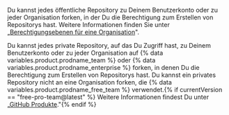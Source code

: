 Du kannst jedes öffentliche Repository zu Deinem Benutzerkonto oder zu jeder Organisation forken, in der Du die Berechtigung zum Erstellen von Repositorys hast. Weitere Informationen finden Sie unter „[Berechtigungsebenen für eine Organisation](/articles/permission-levels-for-an-organization)".

Du kannst jedes private Repository, auf das Du Zugriff hast, zu Deinem Benutzerkonto oder zu jeder Organisation auf {% data variables.product.prodname_team %} oder {% data variables.product.prodname_enterprise %} forken, in denen Du die Berechtigung zum Erstellen von Repositorys hast. Du kannst ein privates Repository nicht an eine Organisation forken, die {% data variables.product.prodname_free_team %} verwendet.{% if currentVersion == "free-pro-team@latest" %} Weitere Informationen findest Du unter „[GitHub Produkte](/articles/githubs-products)."{% endif %}
